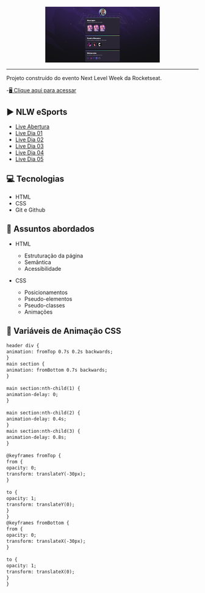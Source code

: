<p align="center">
    <img width="300" src="./image/eSports.png">
</p>

---

Projeto construído do evento Next Level Week da Rocketseat.

-[🖥 Clique aqui para acessar](https://edusantos20.github.io/NLW_Esports/)

## ▶️ NLW eSports

- [Live Abertura](https://app.rocketseat.com.br/event/nlw-09/explorer/abertura)
- [Live Dia 01](https://app.rocketseat.com.br/event/nlw-09/explorer/aula-1)
- [Live Dia 02](https://app.rocketseat.com.br/event/nlw-09/explorer/aula-2)
- [Live Dia 03](https://app.rocketseat.com.br/event/nlw-09/explorer/aula-3)
- [Live Dia 04](https://app.rocketseat.com.br/event/nlw-09/explorer/aula-4)
- [Live Dia 05](https://app.rocketseat.com.br/event/nlw-09/explorer/aula-5)

## 💻 Tecnologias

- HTML
- CSS
- Git e Github

## 💬 Assuntos abordados

- HTML

  - Estruturação da página
  - Semântica
  - Acessibilidade

- CSS
  - Posicionamentos
  - Pseudo-elementos
  - Pseudo-classes
  - Animações

## 🎨 Variáveis de Animação CSS

```/**Animation**/
header div {
animation: fromTop 0.7s 0.2s backwards;
}
main section {
animation: fromBottom 0.7s backwards;
}

main section:nth-child(1) {
animation-delay: 0;
}

main section:nth-child(2) {
animation-delay: 0.4s;
}
main section:nth-child(3) {
animation-delay: 0.8s;
}

@keyframes fromTop {
from {
opacity: 0;
transform: translateY(-30px);
}

to {
opacity: 1;
transform: translateY(0);
}
}
@keyframes fromBottom {
from {
opacity: 0;
transform: translateX(-30px);
}

to {
opacity: 1;
transform: translateX(0);
}
}
```
